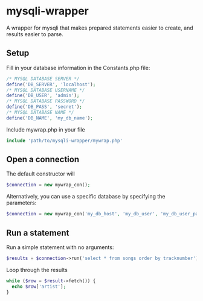 # mysqli-wrapper
A wrapper for mysqli that makes prepared statements easier to create, and results easier to parse.

## Setup
Fill in your database information in the Constants.php file:
```php
/* MYSQL DATABASE SERVER */
define('DB_SERVER', 'localhost');
/* MYSQL DATABASE USERNAME */
define('DB_USER', 'admin');
/* MYSQL DATABASE PASSWORD */
define('DB_PASS', 'secret');
/* MYSQL DATABASE NAME */
define('DB_NAME', 'my_db_name');
```

Include mywrap.php in your file
```php
include 'path/to/mysqli-wrapper/mywrap.php'
```

## Open a connection
The default constructor will 
```php
$connection = new mywrap_con();
```

Alternatively, you can use a specific database by specifying the parameters:
```php
$connection = new mywrap_con('my_db_host', 'my_db_user', 'my_db_user_password', 'my_db_name');
```

## Run a statement
Run a simple statement with no arguments:
```php
$results = $connection->run('select * from songs order by tracknumber');
```
Loop through the results
```php
while ($row = $result->fetch()) {
  echo $row['artist'];
}
```


